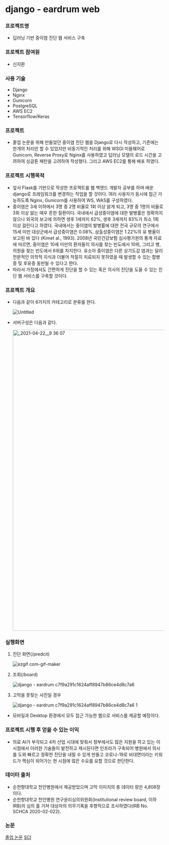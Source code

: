 # django - eardrum web

### 프로젝트명

- 딥러닝 기반 중이염 진단 웹 서비스 구축

### 프로젝트 참여원

- 신지환

### 사용 기술

- Django
- Nginx
- Gunicorn
- PostgreSQL
- AWS EC2
- Tensorflow/Keras

### 프로젝트

- 졸업 논문을 위해 만들었던 중이염 진단 웹을 Django로 다시 작성하고, 기존에는 한개의 처리만 할 수 있었지만 비동기적인 처리를 위해 WSGI 미들웨어로 Gunicorn, Reverse Proxy로 Nginx를 사용하였고 딥러닝 모델의 로드 시간을 고려하여 싱글톤 패턴을 고려하여 작성했다. 그리고 AWS EC2를 통해 배포 하였다.

### 프로젝트 시행목적

- 앞서 Flask를 기반으로 작성한 프로젝트를 웹 백엔드 개발자 공부를 하며 배운 django로 프레임워크를 변경하는 작업을 할 것이다. 여러 사용자가 동시에 접근 가능하도록 Nginx, Gunicorn를 사용하여 WS, WAS를 구성하였다.
- 중이염은 3세 이하에서 3명 중 2명 비율로 1회 이상 앓게 되고, 3명 중 1명의 비율로 3회 이상 앓는 매우 흔한 질환이다. 국내에서 급성중이염에 대한 발병률은 정확하지 않으나 외국의 보고에 의하면 생후 1세까지 62%, 생후 3세까지 83%가 최소 1회 이상 걸린다고 하였다. 국내에서는 중이염의 발병률에 대한 전국 규모의 연구에서 15세 미만 대상군에서 급성중이염은 0.08%, 삼출성중이염은 1.22%의 유 병율이 보고된 바 있다 (Kimet al., 1993). 2008년 국민건강보험 심사평가원의 통계 자료에 따르면, 중이염은 10세 미만의 환자들이 의사를 찾는 빈도에서 10위, 그리고 병,의원을 찾는 빈도에서 6위를 차지한다. 유소아 중이염은 다른 상기도감 염과는 달리 전문적인 의학적 지식과 더불어 적절히 치료되지 못하였을 때 발생할 수 있는 합병증 및 후유증 동반될 수 있다고 한다.
- 따라서 가정에서도 간편하게 진단을 할 수 있는 혹은 의사의 진단을 도울 수 있는 진단 웹 서비스를 구축할 것이다.

### 프로젝트 개요

- 다음과 같이 6가지의 카테고리로 분류를 한다.

    ![Untitled](https://user-images.githubusercontent.com/69146451/115763234-3f4d5800-a3df-11eb-878f-485f97ed12be.png)

- 서버구성은 다음과 같다.
    
    <img width="956" alt="_2021-04-22__9 36 07" src="https://user-images.githubusercontent.com/69146451/115763209-3a88a400-a3df-11eb-9d89-a0c1bf8923b1.png">

### 실행화면

1. 진단 화면(/predcit)

    ![ezgif com-gif-maker](https://user-images.githubusercontent.com/69146451/115763256-43797580-a3df-11eb-8d61-68e73dc7bc83.gif)

2. 조회(/board)

    ![django - eardrum c7f9a291c1624aff8947b86ce4d8c7a6](https://user-images.githubusercontent.com/69146451/115763280-47a59300-a3df-11eb-85de-0a8376e408df.gif)

3. 고막을 못찾는 사진일 경우

    ![django - eardrum c7f9a291c1624aff8947b86ce4d8c7a6 1](https://user-images.githubusercontent.com/69146451/115763985-fe097800-a3df-11eb-8279-4fb16a9b1547.gif)

- 모바일과 Desktop 환경에서 모두 접근 가능한 웹으로 서비스를 제공할 예정이다.

### 프로젝트 시행 후 얻을 수 있는 이익

- 의료 AI가 부각되고 4차 산업 시대에 맞춰서 정부에서도 많은 지원을 하고 있는 이 시점에서 이러한 기술들이 발전하고 제시된다면 인프라가 구축되어 병원에서 의사를 도와 빠르고 정확한 진단을 내릴 수 있게 만들고 코로나-19로 비대면이라는 키워드가 핵심이 되어가는 현 시점에 많은 수요를 요할 것으로 판단한다.

### 데이터 출처

- 순천향대학교 천안병원에서 제공받았으며 고막 이미지의 총 데이터 량은 4,808장이다.
- 순천향대학교 천안병원 연구윤리심의위원회(Institutional review board, 이하 IRB)의 심의 를 거쳐 대상자의 의무기록을 후향적으로 조사하였다(IRB No. SCHCA 2020-02-022).

### 논문

[졸업 논문](https://jihwan9675.github.io/Graduationpaper-Korean/)
[SCI](https://github.com/jihwan9675/django-eardrumweb)
